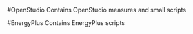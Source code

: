 #OpenStudio
Contains OpenStudio measures and small scripts

#EnergyPlus
Contains EnergyPlus scripts
